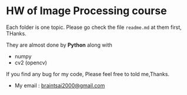 # HW of Image Processing course

Each folder is one topic. Please go check the file ```readme.md``` at them first, THanks.

They are almost done by __Python__ along with 
- numpy 
- cv2 (opencv)

If you find any bug for my code, Please feel free to told me,Thanks. 

- My email : braintsai2000@gmail.com